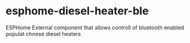 # esphome-diesel-heater-ble
ESPHome External component that allows controll of bluetooth enabled populat chnese diesel heaters
